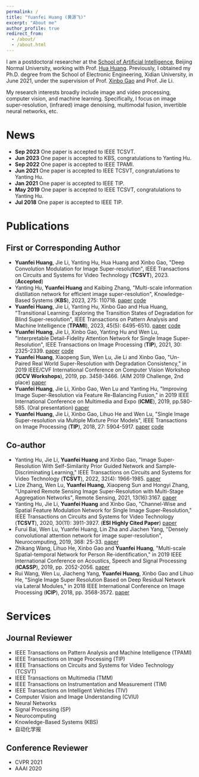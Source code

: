 ```yaml
---
permalink: /
title: "Yuanfei Huang (黄源飞)"
excerpt: "About me"
author_profile: true
redirect_from: 
  - /about/
  - /about.html
---
```


I am a postdoctoral researcher at the [School of Artificial Intelligence](ai.bnu.edu.cn), Beijing Normal University, working with Prof. [Hua Huang](https://vmcl.bnu.edu.cn/group/teacher/dcdaea79b5e54b75b532795109a85a34.htm). Previously, I obtained my Ph.D. degree from the School of Electronic Engineering, Xidian University, in June 2021, under the supervision of Prof. [Xinbo Gao](https://see.xidian.edu.cn/faculty/xbgao/) and Prof. Jie Li.

My research interests broadly include image and video processing, computer vision, and machine learning. Specifically, I focus on image super-resolution, (infrared) image denoising, multimodal fusion, invertible neural networks, etc.

# News
* **Sep 2023**  One paper is accepted to IEEE TCSVT.
* **Jun 2023**  One paper is accepted to KBS, congratulations to Yanting Hu.
* **Sep 2022**  One paper is accepted to IEEE TPAMI.
* **Jun 2021**  One paper is accepted to IEEE TCSVT, congratulations to Yanting Hu.
* **Jan 2021**  One paper is accepted to IEEE TIP.
* **May 2019**  One paper is accepted to IEEE TCSVT, congratulations to Yanting Hu.
* **Jul 2018**  One paper is accepted to IEEE TIP.

# Publications
## First or Corresponding Author
* **Yuanfei Huang**, Jie Li, Yanting Hu, Hua Huang and Xinbo Gao, "Deep Convolution Modulation for Image Super-resolution", IEEE Transactions on Circuits and Systems for Video Technology (**TCSVT**), 2023. (**Accepted**)
* Yanting Hu, **Yuanfei Huang** and Kaibing Zhang, "Multi-scale information distillation network for efficient image super-resolution", Knowledge-Based Systems (**KBS**), 2023, 275: 110718. [paper](https://www.sciencedirect.com/science/article/pii/S0950705123004689)  [code](https://github.com/YuanfeiHuang/MSID)
* **Yuanfei Huang**, Jie Li, Yanting Hu, Xinbo Gao and Hua Huang, "Transitional Learning: Exploring the Transition States of Degradation for Blind Super-resolution", IEEE Transactions on Pattern Analysis and Machine Intelligence (**TPAMI**), 2023, 45(5): 6495-6510. [paper](https://ieeexplore.ieee.org/document/9893392/)  [code](https://github.com/YuanfeiHuang/TLSR)
* **Yuanfei Huang**, Jie Li, Xinbo Gao, Yanting Hu and Wen Lu, "Interpretable Detail-Fidelity Attention Network for Single Image Super-Resolution", IEEE Transactions on Image Processing (**TIP**), 2021, 30: 2325-2339.  [paper](https://ieeexplore.ieee.org/document/9334407)  [code](https://github.com/YuanfeiHuang/DeFiAN)
* **Yuanfei Huang**, Xiaopeng Sun, Wen Lu, Jie Li and Xinbo Gao, "Un-Paired Real World Super-Resolution with Degradation Consistency," in 2019 IEEE/CVF International Conference on Computer Vision Workshop (**ICCV Workshops**), 2019, pp. 3458-3466. (AIM 2019 Challenge, 2nd place) [paper](https://ieeexplore.ieee.org/abstract/document/9022113)
* **Yuanfei Huang**, Jie Li, Xinbo Gao, Wen Lu and Yanting Hu, "Improving Image Super-Resolution via Feature Re-Balancing Fusion," in 2019 IEEE International Conference on Multimedia and Expo (**ICME**), 2019, pp.580-585. (Oral presentation) [paper](https://ieeexplore.ieee.org/document/8784891)
* **Yuanfei Huang**, Jie Li, Xinbo Gao, Lihuo He and Wen Lu, "Single Image Super-resolution via Multiple Mixture Prior Models", IEEE Transactions on Image Processing (**TIP**), 2018, 27: 5904-5917. [paper](https://ieeexplore.ieee.org/document/8421656)  [code](https://github.com/YuanfeiHuang/MMPM)

## Co-author
* Yanting Hu, Jie Li, **Yuanfei Huang** and Xinbo Gao, "Image Super-Resolution With Self-Similarity Prior Guided Network and Sample-Discriminating Learning," IEEE Transactions on Circuits and Systems for Video Technology (**TCSVT**), 2022, 32(4): 1966-1985. [paper](https://ieeexplore.ieee.org/document/9467283)
* Lize Zhang, Wen Lu, **Yuanfei Huang**, Xiaopeng Sun and Hongyi Zhang, "Unpaired Remote Sensing Image Super-Resolution with Multi-Stage Aggregation Networks", Remote Sensing, 2021, 13(16):3167. [paper](https://www.mdpi.com/2072-4292/13/16/3167)
* Yanting Hu, Jie Li, **Yuanfei Huang** and Xinbo Gao, "Channel-Wise and Spatial Feature Modulation Network for Single Image Super-Resolution," IEEE Transactions on Circuits and Systems for Video Technology (**TCSVT**), 2020, 30(11): 3911-3927. (**ESI Highly Cited Paper**) [paper](https://ieeexplore.ieee.org/document/8708220)
* Furui Bai, Wen Lu, Yuanfei Huang, Lin Zha and Jiachen Yang, "Densely convolutional attention network for image super-resolution", Neurocomputing, 2019, 368: 25-33. [paper](https://www.sciencedirect.com/science/article/pii/S0925231219312081)
* Zhikang Wang, Lihuo He, Xinbo Gao and **Yuanfei Huang**, "Multi-scale Spatial-temporal Network for Person Re-identification," in 2019 IEEE International Conference on Acoustics, Speech and Signal Processing (**ICASSP**), 2019, pp. 2052-2056. [paper](https://ieeexplore.ieee.org/abstract/document/8683716)
* Rui Wang, Wen Lu, Jiacheng Yang, **Yuanfei Huang**, Xinbo Gao and Lihuo He, "Single Image Super Resolution Based on Deep Residual Network via Lateral Modules," in 2018 IEEE International Conference on Image Processing (**ICIP**), 2018, pp. 3568-3572. [paper](https://ieeexplore.ieee.org/abstract/document/8451670)


# Services
## Journal Reviewer
* IEEE Transactions on Pattern Analysis and Machine Intelligence (TPAMI)
* IEEE Transactions on Image Processing (TIP)
* IEEE Transactions on Circuits and Systems for Video Technology (TCSVT)
* IEEE Transactions on Multimedia (TMM)
* IEEE Transactions on Instrumentation and Measurement (TIM)
* IEEE Transactions on Intelligent Vehicles (TIV)
* Computer Vision and Image Understanding (CVIU)
* Neural Networks
* Signal Processing (SP)
* Neurocomputing
* Knowledge-Based Systems (KBS)
* 自动化学报

## Conference Reviewer
* CVPR 2021
* AAAI 2020
